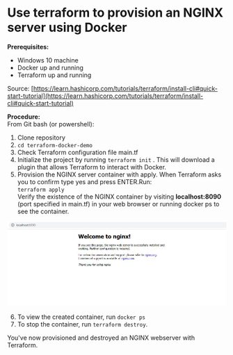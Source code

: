 # Use terraform to provision an NGINX server using Docker  #


**Prerequisites:**  

- Windows 10 machine  
- Docker up and running  
- Terraform up and running  

Source: [https://learn.hashicorp.com/tutorials/terraform/install-cli#quick-start-tutorial](https://learn.hashicorp.com/tutorials/terraform/install-cli#quick-start-tutorial)  
  
**Procedure:**   
From Git bash (or powershell):  

1. Clone repository
1. `cd terraform-docker-demo`
1. Check Terraform configuration file main.tf
2. Initialize the project by running   `terraform init`   . This will download a plugin that allows Terraform to interact with Docker.
1. Provision the NGINX server container with apply. When Terraform asks you to confirm type yes and press ENTER.Run:   
 `terraform apply`  
Verify the existence of the NGINX container by visiting **localhost:8090** (port specified in main.tf) in your web browser or running docker ps to see the container.
<img src="https://github.com/Kari-sad/terraform-docker-demo/blob/master/nginx.JPG">  

6. To view the created container, run `docker ps` 
7. To stop the container, run `terraform destroy`.


You've now provisioned and destroyed an NGINX webserver with Terraform.
